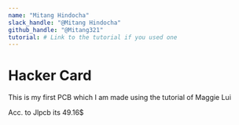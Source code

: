 ```yaml
---
name: "Mitang Hindocha"
slack_handle: "@Mitang Hindocha"
github_handle: "@Mitang321"
tutorial: # Link to the tutorial if you used one
---
```


# Hacker Card

<!-- Describe your board in 2-3 sentences. What are you making? What will it do? -->
This is my first PCB which I am made using the tutorial  of Maggie Lui
<!-- How much is it going to cost? -->
Acc. to Jlpcb its 49.16$ 

<!-- Tell us a little bit about your design process. What were some challenges? What helped? ***Totally optional*** -->
